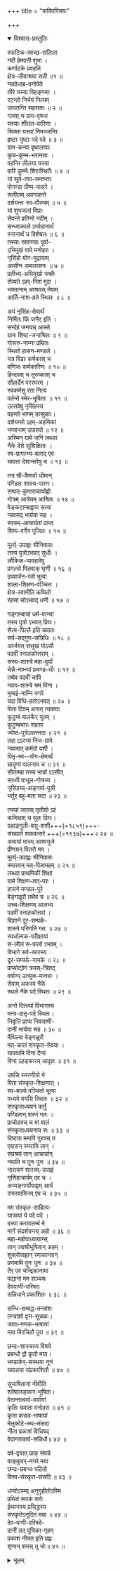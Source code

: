 +++
title = "कविपरिचयः"

+++

<details open><summary>विश्वास-प्रस्तुतिः</summary>

स्फटिक-स्वच्छ-सलिला  
नदी हेमवती शुभा ।  
कर्णाटके प्रवहति  
क्षेत्र-जीवाश्रया सती ॥१ ॥  
न्यग्रोधाम्र-वनोपेते  
तीरे यस्या विहङ्गमाः ।  
रटन्तो निर्भयं नित्यम्  
उत्पतन्ति सहस्रशः ॥ २ ॥  
गावश् च ग्राम-वृषभा  
यस्याः शीतल-वारिणा ।  
सिक्ता यस्यां निमज्जन्ति  
हृष्टाः पुष्टाः पदे पदे ॥ ३ ॥  
ग्राम-कन्या वृथालापाः  
कुच-कुम्भ-भरानताः ।  
वहन्ति लीलया यस्या  
वारि कुम्भैः शिरःस्थितैः ॥ ४ ॥  
यां सूर्य-ताप-सन्तप्ताः  
पोगण्डा ग्रीष्म-वासरे ।  
सलीलम् अवगाहन्ते  
दर्शयन्तः स्व-पौरुषम् ॥ ५ ॥  
यां शुभजलां विप्राः  
सेवन्ते  व्रतिनो नदीम् ।  
सन्ध्याकाले ऽर्घ्यदानार्थं  
स्नानार्थं च विशेषतः ॥ ६ ॥  
तस्याः स्रवन्त्याः पूर्वा-  
ऽभिमुखं वामे मनोहरः ।  
नृसिंहो योग-मुद्रायाम्  
आसीनः कमलासनः ॥ ७ ॥  
प्रतीच्य्-अभिमुखो भक्तैः  
सेव्यते ऽहर्-निशं मुदा ।  
भक्तानाम् आश्रयस् तेषाम्  
आर्ति-नाश-व्रते स्थितः ॥ ८ ॥  

अयं नृसिंह-सेवार्थं  
निर्मितः किं जनैर् इति ।  
सन्देहं जनयन्न् आस्ते  
ग्रामः शिष्ट-जनाश्रितः ॥ ९ ॥  
गोरूरु-नाम्ना प्रथितः  
स्थितो हासन-मण्डले ।  
यत्र विप्राः कर्षकाश् च  
वणिजः कर्मकारिणः ॥ १० ॥  
हिन्दवश् च तुरुष्काश् च  
सौहार्देन परस्परम् ।  
स्वकर्मसु रता नित्यं  
वर्तन्ते स्मेर-भूषिताः ॥ ११ ॥  
उत्सवेषु नृसिंहस्य  
वहन्तो भागम् उत्सुकाः।  
दर्शयन्तो ऽहम्-अहमिकां  
भगवन्तम् उपासते ॥ १२ ॥  
अस्मिन् ग्रामे जनिं लब्ध्वा  
नैके देशे सुशिक्षिताः ।  
स्व-प्रागल्भ्य-बलाद् एव  
ख्याता देशान्तरेषु च ॥ १३ ॥  

तत्र श्री-वैष्णवो धीमान्  
पण्डितः शास्त्र-पारगः।  
सम्पत्-कुमाराचार्याह्वो  
गोत्रम् आत्रेयम् आश्रितः ॥ १४ ॥  
वेङ्कटाम्बाह्वया सत्या  
न्यवसद् भार्यया सह ।  
स्वयम्-आचार्यतां प्राप्तः  
शिष्य-वर्गेण पूजितः ॥ १५ ॥  

मूर्त्य्-उपाह्वः श्रीनिवासः  
तस्य पुत्रोऽभवत् सुधीः ।  
लौकिक-व्यवहारेषु  
प्रगल्भो मितवाक् घृणी ॥ १६ ॥  
द्रव्यार्जन-रतो भूत्वा  
शाला-शिक्षण-वञ्चितः ।  
क्षेत्र-स्वामीति कथितो  
रंहसा सोऽभवद् धनी ॥ १७ ॥  

गङ्गाम्बायां धर्म-पत्न्यां  
तस्य पुत्रो ऽभवत् प्रियः।  
शेल्व-पिल्लै इति ख्यातः  
सर्व-सद्गुण-सन्निधिः ॥ १८ ॥  
आर्जयत् ससुखं योऽसौ  
पदवीं स्नातकोत्तराम् ।  
सस्य-शास्त्रे महा-पुर्यां  
चेन्नै-नाम्न्यां प्रचण्ड-धीः ॥ १९ ॥  
तथैव पदवीं चापि  
न्याय-शास्त्रे श्रमं विना ।  
मुम्बई-नाम्नि नगरे  
यदा विधि-हतोऽभवत् ॥ २० ॥  
पिता दिवम् अगात् त्यक्त्वा  
कुटुम्बं बालकैर् युतम् ।  
कुटुम्बभारः सहसा  
ज्येष्ठ-पुत्रेऽपतत्तदा ॥ २१ ॥  
तदा ऽऽरभ्य निज-ग्रामे  
न्यवसत् कर्मठो वशी ।  
पितृ-स्व--योग-क्षेमार्थं  
भ्रातॄणां पालनाय च ॥ २२ ॥  
सीताम्बा तस्य भार्या ऽऽसीत्  
साध्वी वाधूल-गोत्रजा ।  
नृसिंहय्य्-अङ्गार्य-पुत्री  
भर्तुर् बहु-मता सदा ॥ २३ ॥  

तस्यां जातस् तृतीयो ऽहं  
कनिष्ठश् च सुतः प्रियः।  
ग्रहाङ्गुली-वसु-शशी+++(=१८५९)+++-  
संख्याते शकवत्सरे +++(=१९३७)+++॥ २४ ॥  
अमायां मास्य् आश्वयुजे  
प्रीणयन् पितरौ मम ।  
मूर्त्य्-उपाह्वः श्रीनिवासः  
स्मारयन् मत्-पितामहम् ॥ २५ ॥  
लब्ध्वा प्राथमिकीं शिक्षां  
ग्रामे शिक्षण-तत्-परः ।  
हासने मण्डल-पुरे  
बेङ्गळूरौ तथैव च ॥ २६ ॥  
उच्च-शिक्षणम् आलभ्य  
पदवीं स्नातकोत्तरां ।  
विज्ञाने दूर-सम्पर्क-  
शास्त्रे परिणतिं गतः ॥ २७ ॥  
स्पर्धात्मक-परीक्षायां  
स-लीलं स-फलो ऽभवम् ।  
विभागे सर्व-कारस्य  
दूर-सम्पर्क-नामके ॥ २८ ॥  
प्राप्योद्योगं त्रयस्-त्रिंशद्  
वर्षाण्य् उत्सुक-मानसः ।  
सेवाम् अकरवं नैके  
स्थले नैके पदे स्थितः ॥ २९ ॥  

अन्ते दिल्ल्यां विभागस्य  
मन्त्र-दातृ-पदे स्थितः।  
निवृत्तिं प्राप्य निवसामी-  
दानीं भार्यया सह ॥ ३० ॥  
मैथिल्या बेङ्गळूरौ  
मत्-कालं संस्कृत-सेवया ।  
यापयामि विना दैन्यं  
विना ऽहङ्कारम् आदृतः ॥ ३१ ॥  

उषसि स्मरणीयो मे  
पिता संस्कृत-शिक्षणात् ।  
स्व-बाल्ये वञ्चितो भूत्वा  
मध्यमे वयसि स्थितः ॥ ३२ ॥  
संस्कृताध्ययनं कर्तुं  
पण्डितान् शरणं गतः ।  
प्राचोदयच् च मां बालं  
संस्कृताध्ययनाय सः ॥ ३३ ॥  
दिष्ट्या ममापि गुरवस् त  
एवासन् स्मरामि तान् ।  
सप्रश्रयं तान् आचार्यान्  
नमामि च पुनः पुनः ॥ ३४ ॥  
नारायणं शास्त्र्य्-उपाह्वं  
नृसिंहाचार्यम् एव च ।  
अय्यङ्गार्योपाह्वम् आर्यं  
रामस्वामिनम् एव च ॥ ३५ ॥  

मम संस्कृत-साहित्य-  
यात्रायां ये पदे पदे ।  
दत्त्वा करावलम्बं मे  
मार्गं संदर्शयन्त्य् अहो ॥ ३६ ॥  
महा-महोपाध्यायान्स्  
तान् पद्मश्रीभूषितान् अहम् ।  
शुक्लोपाह्वान् रमाकान्तान्  
प्रणमामि पुनः पुनः ॥ ३७ ॥  
तैर् एव चन्द्रिकानामा  
पद्यानां मम सञ्चयः  
देववाणी-परिषदः  
सन्निधाने  प्रकाशितः ॥ ३८ ॥  

सन्धि-सम्बद्ध-तन्त्रांशः  
तन्त्रांशो वृत्त-सूचकः।  
जावा-गणक-भाषायां  
मया विरचितौ पुरा ॥ ३९ ॥  

छन्दः-शास्त्रस्य विषये  
प्रबन्धौ द्वौ कृतौ मया।  
भण्डार्कर्-संस्थया नूनं  
ख्यातया संप्रकाशितौ ॥ ४० ॥  

सुभाषितानां नीवीति  
श्लेषालङ्कार-भूषिता।  
वेदान्ताचार्य-वर्याणां  
कृतिः ख्याता मनोहरा ॥ ४१ ॥  
कृता कन्नड-भाषायां  
मेलुकोटे-स्थ-संसदा  
नीता प्रकाशं विधिवद्  
वेदान्ताचार्य-सन्निधौ॥ ४२ ॥  

वर्ष-द्वयात् प्राक् संपन्ने  
वाङ्कुवर्-नगरे मया  
छन्दः-प्रबन्धः पठितो  
विश्व-संस्कृत-संसदि ॥ ४३ ॥  

धन्योऽस्म्य् अनुगृहीतोऽस्मि  
प्रथितं रूपकं कवेः  
ईब्सनस्य प्रसिद्धस्य  
संस्कृतेऽनूदितं मया ॥ ४४ ॥  
देव-वाणी-परिषदे-  
दानीं तत् पुत्रिका-गृहम्  
प्रकाशं नीयत इति प्रह्वः  
शृण्वन् शमस् तु भोः॥ ४५ ॥
</details>

<details><summary>मूलम्</summary>

स्फटिकस्वच्छसलिला नदी हेमवती शुभा ।  
कर्णाटके प्रवहति क्षेत्राजीवाश्रया सती ॥१ ॥  
न्यग्रोधाम्रवणोपेते तीरे यस्या विहङ्गमाः ।  
रटन्तो निर्भयं नित्यमुत्पतन्ति सहस्रशः ॥ २ ॥  
गावश्च ग्रामवृषभा यस्याः शीतलवारिणा ।  
सिक्ता यस्यां निमज्जन्ति हृष्टाः पुष्टाः पदे पदे ॥ ३ ॥  
ग्रामकन्या वृथालापाः कुचकुम्भभरानताः ।  
वहन्ति लीलया यस्या वारि कुम्भैः शिरःस्थितैः ॥ ४ ॥  
यां सूर्यतापसन्तप्ताः पोगण्डा ग्रीष्मवासरे ।  
सलीलमवगाहन्ते दर्शयन्तः स्वपौरुषम् ॥ ५ ॥  
यां शुभजलां विप्राः सेवन्ते  व्रतिनो नदीम् ।  
सन्ध्याकालेऽर्घ्यदानार्थं स्नानार्थं च विशेषतः ॥ ६ ॥  
तस्याः स्रवन्त्याः पूर्वाभिमुखं वामे मनोहरः ।  
नृसिंहो योगमुद्रायामासीनः कमलासनः ॥ ७ ॥  
प्रतीच्यभिमुखः भक्तैः सेव्यतेऽहर्निशं मुदा ।  
भक्तानामाश्रयस्तेषामार्तिनाशव्रते स्थितः ॥ ८ ॥  
अयं नृसिंहसेवार्थं निर्मितः किं जनैरिति ।  
सन्देहं जनयन्नास्ते ग्रामः शिष्टजनाश्रितः ॥ ९ ॥  
गोरूरुनाम्ना प्रथितः स्थितो हासनमण्डले ।  
यत्र विप्राः कर्षकाश्च वणिजः कर्मकारिणः ॥ १० ॥  
हिन्दवश्च तुरुष्काश्च सौहार्देन परस्परम् ।  
स्वकर्मसु रता नित्यं वर्तन्ते स्मेरभूषिताः ॥ ११ ॥  
उत्सवेषु नृसिंहस्य वहन्तो भागमुत्सुकाः।  
दर्शयन्तोऽहमहमिकां भगवन्तमुपासते ॥ १२ ॥  
अस्मिन् ग्रामे जनिं लब्ध्वा नैके देशे सुशिक्षिताः ।  
स्वप्रागल्भ्यबलादेव ख्याता देशान्तरेषु च ॥ १३ ॥  
तत्र श्रीवैष्णवो धीमान् पण्डितः शास्त्रपारगः।  
सम्पत्कुमाराचार्याह्वो गोत्रमात्रेयमाश्रितः ॥ १४ ॥  
वेङ्कटाम्बाह्वया सत्या न्यवसद्भार्यया सह ।  
स्वयमाचार्यतां प्राप्तः शिष्यवर्गेण पूजितः ॥ १५ ॥  
मूर्त्युपाह्वः श्रीनिवासः तस्य पुत्रोऽभवत् सुधीः ।  
लौकिकव्यवहारेषु प्रगल्भो मितवाक् घृणी ॥ १६ ॥  
द्रव्यार्जनरतो भूत्वा शालाशिक्षणवञ्चितः ।  
क्षेत्रस्वामीति कथितो रंहसा सोऽभवद्धनी ॥ १७ ॥  
गङ्गाम्बायां धर्मपत्न्यां तस्य पुत्रोऽभवत्प्रियः।  
शेल्वपिल्लै इति ख्यातः सर्वसद्गुणसन्निधिः ॥ १८ ॥  
आर्जयत्ससुखं योऽसौ पदवीं स्नातकोत्तराम् ।  
सस्यशास्त्रे महापुर्यां चेन्नैनाम्न्यां प्रचण्डधीः ॥ १९ ॥  
तथैव पदवीं चापि न्यायशास्त्रे श्रमं विना ।  
मुम्बईनाम्नि नगरे यदा विधिहतोऽभवत् ॥ २० ॥  
पिता दिवमगात् त्यक्त्वा कुटुम्बं बालकैर्युतम् ।  
कुटुम्बभारः सहसा ज्येष्ठपुत्रेऽपतत्तदा ॥ २१ ॥  
तदारभ्य निजग्रामे न्यवसत् कर्मठो वशी ।  
पितृस्वयोगक्षेमार्थं भ्रातॄणां पालनाय च ॥ २२ ॥  
सीताम्बा तस्य भार्यासीत् साध्वी वाधूलगोत्रजा ।  
नृसिंहय्यङ्गार्यपुत्री भर्तुर्बहुमता सदा ॥ २३ ॥  
तस्यां जातस्तृतीयोऽहं कनिष्ठश्च सुतः प्रियः।  
ग्रहाङ्गुलीवसुशशीसंख्याते शकवत्सरे ॥ २४ ॥  
अमायां मास्याश्वयुजे प्रीणयन् पितरौ मम ।  
मूर्त्युपाह्वः श्रीनिवासः स्मारयन् मत्पितामहम् ॥ २५ ॥  
लब्ध्वा प्राथमिकीं शिक्षां ग्रामे शिक्षणतत्परः ।  
हासने मण्डलपुरे बेङ्गळूरौ तथैव च ॥ २६ ॥  
उच्चशिक्षणमालभ्य पदवीं स्नातकोत्तरां ।  
विज्ञाने दूरसम्पर्कशास्त्रे परिणतिं गतः ॥ २७ ॥  
स्पर्धात्मकपरीक्षायां सलीलं सफलो ऽभवम् ।  
विभागे सर्वकारस्य दूरसम्पर्कनामके ॥ २८ ॥  
प्राप्योद्योगं त्रयस्त्रिंशद् वर्षाण्युत्सुकमानसः ।  
सेवामकरवं नैके स्थले नैके पदे स्थितः ॥ २९ ॥  
अन्ते दिल्ल्यां विभागस्य मन्त्रदातृपदे स्थितः।  
निवृत्तिं प्राप्य निवसामीदानीं भार्यया सह ॥ ३० ॥  
मैथिल्या बेङ्गळूरौ मत्कालं संस्कृतसेवया ।  
यापयामि विना दैन्यं विनाहङ्कारमादृतः ॥ ३१ ॥  
उषसि स्मरणीयो मे पिता संस्कृतशिक्षणात् ।  
स्वबाल्ये वञ्चितो भूत्वा मध्यमे वयसि स्थितः ॥ ३२ ॥  
संस्कृताध्ययनं कर्तुं पण्डितान् शरणं गतः ।  
प्राचोदयच्च मां बालं संस्कृताध्ययनाय सः ॥ ३३ ॥  
दिष्ट्या ममापि गुरवस्त एवासन् स्मरामि तान् ।  
सप्रश्रयं तानाचार्यान्नमामि च पुनः पुनः ॥ ३४ ॥  
नारायणं शास्त्र्युपाह्वं नृसिंहाचार्यमेव च ।  
अय्यङ्गार्योपाह्वमार्यं रामस्वामिनमेव च ॥ ३५ ॥  
मम संस्कृतसाहित्ययात्रायां ये पदे पदे ।  
दत्त्वा करावलम्बं मे मार्गं संदर्शयन्त्यहो ॥ ३६ ॥  
महामहोपाध्यायान्स्तान् पद्मश्रीभूषितानहम् ।  
शुक्लोपाह्वान् रमाकान्तान् प्रणमामि पुनः पुनः ॥ ३७ ॥  
तैरेव चन्द्रिकानामा पद्यानां मम सञ्चयः  
देववाणीपरिषदः सन्निधाने  प्रकाशितः ॥ ३८ ॥  
सन्धिसम्बद्धतन्त्रांशः तन्त्रांशो वृत्तसूचकः।  
जावागणकभाषायां मया विरचितौ पुरा ॥ ३९ ॥  
छन्दःशास्त्रस्य विषये प्रबन्धौ द्वौ कृतौ मया।  
भण्डार्कर् संस्थया नूनं ख्यातया संप्रकाशितौ ॥ ४० ॥  
सुभाषितानां नीवीति श्लेषालङ्कारभूषिता।  
वेदान्ताचार्यवर्याणां कृतिः ख्याता मनोहरा ॥ ४१ ॥  
कृता कन्नडभाषायां मेलुकोटेस्थसंसदा  
नीता प्रकाशं विधिवत्वेदान्ताचार्यसन्निधौ॥ ४२ ॥  
वर्षद्वयात्प्राक् संपन्ने वाङ्कुवर्नगरे मया  
छन्दःप्रबन्धः पठितो विश्वसंस्कृतसंसदि ॥ ४३ ॥  
धन्योऽस्म्यनुगृहीतोऽस्मि प्रथितं रूपकं कवेः  
ईब्सनस्य प्रसिद्धस्य संस्कृतेऽनूदितं मया ॥ ४४ ॥  
देववाणीपरिषदेदानीं तत् पुत्रिकागृहम्  
प्रकाशं नीयत इति प्रह्वः शृण्वन् शमस्तु भोः॥ ४५ ॥

</details>
